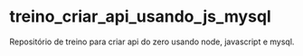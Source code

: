 # treino_criar_api_usando_js_mysql
Repositório de treino para criar api do zero usando node, javascript e mysql.
